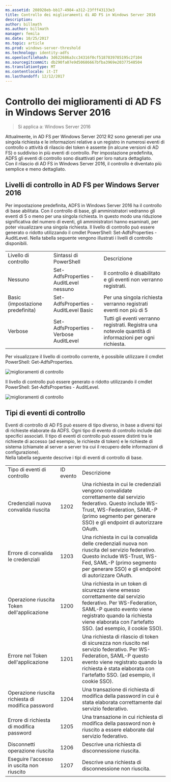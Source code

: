 ```yaml
---
ms.assetid: 208928eb-bb17-4984-a312-23fff43133e3
title: Controllo dei miglioramenti di AD FS in Windows Server 2016
description: 
author: billmath
ms.author: billmath
manager: femila
ms.date: 10/25/2017
ms.topic: article
ms.prod: windows-server-threshold
ms.technology: identity-adfs
ms.openlocfilehash: 3d622686a3cc34316f0cf5187839785195c2f104
ms.sourcegitcommit: db290fa07e9d50686667bfba3969e20377548504
ms.translationtype: MT
ms.contentlocale: it-IT
ms.lasthandoff: 12/12/2017
---
```

# <a name="auditing-enhancements-to-ad-fs-in-windows-server-2016"></a>Controllo dei miglioramenti di AD FS in Windows Server 2016

>Si applica a: Windows Server 2016

Attualmente, in AD FS per Windows Server 2012 R2 sono generati per una singola richiesta e le informazioni relative a un registro in numerosi eventi di controllo o attività di rilascio dei token è assente (in alcune versioni di AD FS) o suddiviso in più eventi di controllo. Per impostazione predefinita, ADFS gli eventi di controllo sono disattivati per loro natura dettagliato.  
    Con il rilascio di AD FS in Windows Server 2016, il controllo è diventato più semplice e meno dettagliato.  
  
## <a name="auditing-levels-in-ad-fs-for-windows-server-2016"></a>Livelli di controllo in AD FS per Windows Server 2016  
Per impostazione predefinita, ADFS in Windows Server 2016 ha il controllo di base abilitata.  Con il controllo di base, gli amministratori vedranno gli eventi di 5 o meno per una singola richiesta.  In questo modo una riduzione significativa del numero di eventi, gli amministratori hanno esaminati, per poter visualizzare una singola richiesta.   Il livello di controllo può essere generato o ridotto utilizzando il cmdlet PowerShell: Set-AdfsProperties - AuditLevel.  Nella tabella seguente vengono illustrati i livelli di controllo disponibili.  
  
||||  
|-|-|-|  
|Livello di controllo|Sintassi di PowerShell|Descrizione|  
|Nessuno|Set-AdfsProperties - AuditLevel nessuno|Il controllo è disabilitato e gli eventi non verranno registrati.|  
|Basic (impostazione predefinita)|Set-AdfsProperties - AuditLevel Basic|Per una singola richiesta verranno registrati eventi non più di 5|  
|Verbose|Set-AdfsProperties - Verbose AuditLevel|Tutti gli eventi verranno registrati.  Registra una notevole quantità di informazioni per ogni richiesta.|  
  
Per visualizzare il livello di controllo corrente, è possibile utilizzare il cmdlet PowerShell: Get-AdfsProperties.  
  
![miglioramenti di controllo](media/Auditing-Enhancements-to-AD-FS-in-Windows-Server-2016/ADFS_Audit_1.PNG)  
  
Il livello di controllo può essere generato o ridotto utilizzando il cmdlet PowerShell: Set-AdfsProperties - AuditLevel.  
  
![miglioramenti di controllo](media/Auditing-Enhancements-to-AD-FS-in-Windows-Server-2016/ADFS_Audit_2.png)  
  
## <a name="types-of-audit-events"></a>Tipi di eventi di controllo  
Eventi di controllo di AD FS può essere di tipo diverso, in base a diversi tipi di richieste elaborate da ADFS. Ogni tipo di evento di controllo include dati specifici associati.  Il tipo di eventi di controllo può essere distinti tra le richieste di accesso (ad esempio, le richieste di token) e le richieste di sistema (chiamate al server a server tra cui il recupero delle informazioni di configurazione).    
  Nella tabella seguente descrive i tipi di eventi di controllo di base.  
  
||||  
|-|-|-|  
|Tipo di eventi di controllo|ID evento|Descrizione|  
|Credenziali nuova convalida riuscita|1202|Una richiesta in cui le credenziali vengono convalidate correttamente dal servizio federativo. Questo include WS-Trust, WS-Federation, SAML-P (primo segmento per generare SSO) e gli endpoint di autorizzare OAuth.|  
|Errore di convalida le credenziali|1203|Una richiesta in cui la convalida delle credenziali nuova non riuscita del servizio federativo. Questo include WS-Trust, WS-Fed, SAML-P (primo segmento per generare SSO) e gli endpoint di autorizzare OAuth.|  
|Operazione riuscita Token dell'applicazione|1200|Una richiesta in un token di sicurezza viene emesso correttamente dal servizio federativo. Per WS-Federation, SAML-P questo evento viene registrato quando la richiesta viene elaborata con l'artefatto SSO. (ad esempio, il cookie SSO).|  
|Errore nel Token dell'applicazione|1201|Una richiesta di rilascio di token di sicurezza non riuscito nel servizio federativo. Per WS-Federation, SAML-P questo evento viene registrato quando la richiesta è stata elaborata con l'artefatto SSO. (ad esempio, il cookie SSO).|  
|Operazione riuscita richiesta di modifica password|1204|Una transazione di richiesta di modifica della password in cui è stata elaborata correttamente dal servizio federativo.|  
|Errore di richiesta di modifica password|1205|Una transazione in cui richiesta di modifica della password non è riuscito a essere elaborate dal servizio federativo.| 
|Disconnetti operazione riuscita|1206|Descrive una richiesta di disconnessione riuscita.|  
|Eseguire l'accesso in uscita non riuscito|1207|Descrive una richiesta di disconnessione non riuscita.|  

  


